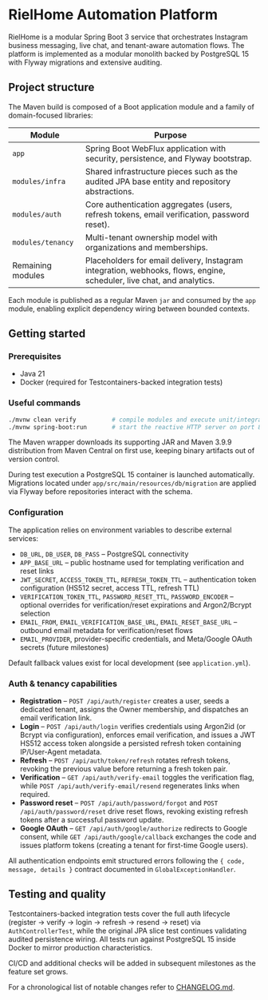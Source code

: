 # RielHome Automation Platform

RielHome is a modular Spring Boot 3 service that orchestrates Instagram business messaging, live chat, and tenant-aware automation flows. The platform is implemented as a modular monolith backed by PostgreSQL 15 with Flyway migrations and extensive auditing.

## Project structure

The Maven build is composed of a Boot application module and a family of domain-focused libraries:

| Module | Purpose |
| ------ | ------- |
| `app` | Spring Boot WebFlux application with security, persistence, and Flyway bootstrap. |
| `modules/infra` | Shared infrastructure pieces such as the audited JPA base entity and repository abstractions. |
| `modules/auth` | Core authentication aggregates (users, refresh tokens, email verification, password reset). |
| `modules/tenancy` | Multi-tenant ownership model with organizations and memberships. |
| Remaining modules | Placeholders for email delivery, Instagram integration, webhooks, flows, engine, scheduler, live chat, and analytics. |

Each module is published as a regular Maven `jar` and consumed by the `app` module, enabling explicit dependency wiring between bounded contexts.

## Getting started

### Prerequisites

- Java 21
- Docker (required for Testcontainers-backed integration tests)

### Useful commands

```bash
./mvnw clean verify          # compile modules and execute unit/integration tests
./mvnw spring-boot:run       # start the reactive HTTP server on port 8080
```

The Maven wrapper downloads its supporting JAR and Maven 3.9.9 distribution from Maven Central on first use, keeping binary
artifacts out of version control.

During test execution a PostgreSQL 15 container is launched automatically. Migrations located under `app/src/main/resources/db/migration` are applied via Flyway before repositories interact with the schema.

### Configuration

The application relies on environment variables to describe external services:

- `DB_URL`, `DB_USER`, `DB_PASS` – PostgreSQL connectivity
- `APP_BASE_URL` – public hostname used for templating verification and reset links
- `JWT_SECRET`, `ACCESS_TOKEN_TTL`, `REFRESH_TOKEN_TTL` – authentication token configuration (HS512 secret, access TTL, refresh TTL)
- `VERIFICATION_TOKEN_TTL`, `PASSWORD_RESET_TTL`, `PASSWORD_ENCODER` – optional overrides for verification/reset expirations and Argon2/Bcrypt selection
- `EMAIL_FROM`, `EMAIL_VERIFICATION_BASE_URL`, `EMAIL_RESET_BASE_URL` – outbound email metadata for verification/reset flows
- `EMAIL_PROVIDER`, provider-specific credentials, and Meta/Google OAuth secrets (future milestones)

Default fallback values exist for local development (see `application.yml`).

### Auth & tenancy capabilities

- **Registration** – `POST /api/auth/register` creates a user, seeds a dedicated tenant, assigns the Owner membership, and dispatches an email verification link.
- **Login** – `POST /api/auth/login` verifies credentials using Argon2id (or Bcrypt via configuration), enforces email verification, and issues a JWT HS512 access token alongside a persisted refresh token containing IP/User-Agent metadata.
- **Refresh** – `POST /api/auth/token/refresh` rotates refresh tokens, revoking the previous value before returning a fresh token pair.
- **Verification** – `GET /api/auth/verify-email` toggles the verification flag, while `POST /api/auth/verify-email/resend` regenerates links when required.
- **Password reset** – `POST /api/auth/password/forgot` and `POST /api/auth/password/reset` drive reset flows, revoking existing refresh tokens after a successful password update.
- **Google OAuth** – `GET /api/auth/google/authorize` redirects to Google consent, while `GET /api/auth/google/callback` exchanges the code and issues platform tokens (creating a tenant for first-time Google users).

All authentication endpoints emit structured errors following the `{ code, message, details }` contract documented in `GlobalExceptionHandler`.

## Testing and quality

Testcontainers-backed integration tests cover the full auth lifecycle (register → verify → login → refresh → resend → reset) via `AuthControllerTest`, while the original JPA slice test continues validating audited persistence wiring. All tests run against PostgreSQL 15 inside Docker to mirror production characteristics.

CI/CD and additional checks will be added in subsequent milestones as the feature set grows.

For a chronological list of notable changes refer to [CHANGELOG.md](CHANGELOG.md).
